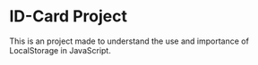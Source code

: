 # ID-Card Project
This is an project made to understand the use and importance of LocalStorage in JavaScript.